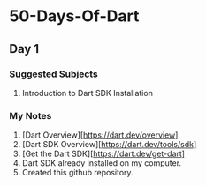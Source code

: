 # 50-Days-Of-Dart

## Day 1
### Suggested Subjects
1. Introduction to Dart SDK Installation
### My Notes
1. [Dart Overview][https://dart.dev/overview] 
2. [Dart SDK Overview][https://dart.dev/tools/sdk]
3. [Get the Dart SDK][https://dart.dev/get-dart]
4. Dart SDK already installed on my computer.
5. Created this github repository.
   

    

